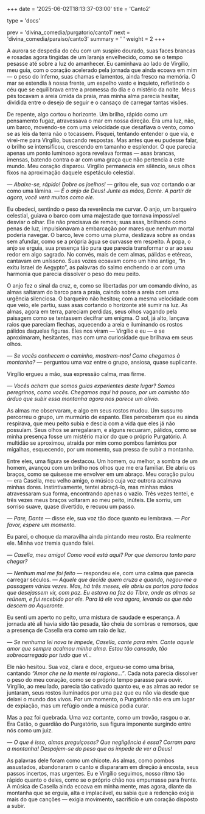 +++
date = '2025-06-02T18:13:37-03:00'
title = 'Canto2'

type = 'docs'

prev = 'divina_comedia/purgatorio/canto1'
next = 'divina_comedia/paraiso/canto3'
summary = ' '
weight = 2
+++

A aurora se despedia do céu com um suspiro dourado, suas faces brancas e rosadas agora tingidas de um laranja envelhecido, como se o tempo pesasse até sobre a luz do amanhecer. Eu caminhava ao lado de Virgílio, meu guia, com o coração acelerado pela jornada que ainda ecoava em mim — o peso do Inferno, suas chamas e lamentos, ainda fresco na memória. O mar se estendia à nossa frente, um espelho vasto e inquieto, refletindo o céu que se equilibrava entre a promessa do dia e o mistério da noite. Meus pés tocavam a areia úmida da praia, mas minha alma parecia hesitar, dividida entre o desejo de seguir e o cansaço de carregar tantas visões.

De repente, algo cortou o horizonte. Um brilho, rápido como um pensamento fugaz, atravessava o mar em nossa direção. Era uma luz, não, um barco, movendo-se com uma velocidade que desafiava o vento, como se as leis da terra não o tocassem. Pisquei, tentando entender o que via, e virei-me para Virgílio, buscando respostas. Mas antes que eu pudesse falar, o brilho se intensificou, crescendo em tamanho e esplendor. O que parecia apenas um ponto luminoso agora revelava formas — asas brancas, imensas, batendo contra o ar com uma graça que não pertencia a este mundo. Meu coração disparou. Virgílio permanecia em silêncio, seus olhos fixos na aproximação daquele espetáculo celestial.

_— Abaixe-se, rápido! Dobre os joelhos!_ — gritou ele, sua voz cortando o ar como uma lâmina. _— É o anjo de Deus! Junte as mãos, Dante. A partir de agora, você verá muitos como ele._

Eu obedeci, sentindo o peso da reverência me curvar. O anjo, um barqueiro celestial, guiava o barco com uma majestade que tornava impossível desviar o olhar. Ele não precisava de remos; suas asas, brilhando como penas de luz, impulsionavam a embarcação por mares que nenhum mortal poderia navegar. O barco, leve como uma pluma, deslizava sobre as ondas sem afundar, como se a própria água se curvasse em respeito. À popa, o anjo se erguia, sua presença tão pura que parecia transformar o ar ao seu redor em algo sagrado. No convés, mais de cem almas, pálidas e etéreas, cantavam em uníssono. Suas vozes ecoavam como um hino antigo, “In exitu Israel de Aegypto”, as palavras do salmo enchendo o ar com uma harmonia que parecia dissolver o peso do meu peito.

O anjo fez o sinal da cruz, e, como se libertadas por um comando divino, as almas saltaram do barco para a praia, caindo sobre a areia com uma urgência silenciosa. O barqueiro não hesitou; com a mesma velocidade com que veio, ele partiu, suas asas cortando o horizonte até sumir na luz. As almas, agora em terra, pareciam perdidas, seus olhos vagando pela paisagem como se tentassem decifrar um enigma. O sol, já alto, lançava raios que pareciam flechas, aquecendo a areia e iluminando os rostos pálidos daquelas figuras. Eles nos viram — Virgílio e eu — e se aproximaram, hesitantes, mas com uma curiosidade que brilhava em seus olhos.

_— Se vocês conhecem o caminho, mostrem-nos! Como chegamos à montanha?_ — perguntou uma voz entre o grupo, ansiosa, quase suplicante.

Virgílio ergueu a mão, sua expressão calma, mas firme.

_— Vocês acham que somos guias experientes deste lugar? Somos peregrinos, como vocês. Chegamos aqui há pouco, por um caminho tão árduo que subir essa montanha agora nos parece um alívio._

As almas me observaram, e algo em seus rostos mudou. Um sussurro percorreu o grupo, um murmúrio de espanto. Eles perceberam que eu ainda respirava, que meu peito subia e descia com a vida que eles já não possuíam. Seus olhos se arregalaram, e alguns recuaram, pálidos, como se minha presença fosse um mistério maior do que o próprio Purgatório. A multidão se aproximou, atraída por mim como pombos famintos por migalhas, esquecendo, por um momento, sua pressa de subir a montanha.

Entre eles, uma figura se destacou. Um homem, ou melhor, a sombra de um homem, avançou com um brilho nos olhos que me era familiar. Ele abriu os braços, como se quisesse me envolver em um abraço. Meu coração pulou — era Casella, meu velho amigo, o músico cuja voz outrora acalmava minhas dores. Instintivamente, tentei abraçá-lo, mas minhas mãos atravessaram sua forma, encontrando apenas o vazio. Três vezes tentei, e três vezes meus braços voltaram ao meu peito, inúteis. Ele sorriu, um sorriso suave, quase divertido, e recuou um passo.

_— Pare, Dante_ — disse ele, sua voz tão doce quanto eu lembrava. _— Por favor, espere um momento._

Eu parei, o choque da maravilha ainda pintando meu rosto. Era realmente ele. Minha voz tremia quando falei.

_— Casella, meu amigo! Como você está aqui? Por que demorou tanto para chegar?_

_— Nenhum mal me foi feito_ — respondeu ele, com uma calma que parecia carregar séculos. _— Aquele que decide quem cruza e quando, negou-me a passagem várias vezes. Mas, há três meses, ele abriu as portas para todos que desejassem vir, com paz. Eu estava na foz do Tibre, onde as almas se reúnem, e fui recebido por ele. Para lá ele voa agora, levando os que não descem ao Aqueronte._

Eu senti um aperto no peito, uma mistura de saudade e esperança. A jornada até ali havia sido tão pesada, tão cheia de sombras e remorsos, que a presença de Casella era como um raio de luz.

_— Se nenhuma lei nova te impede, Casella, cante para mim. Cante aquele amor que sempre acalmou minha alma. Estou tão cansado, tão sobrecarregado por tudo que vi..._

Ele não hesitou. Sua voz, clara e doce, ergueu-se como uma brisa, cantando _“Amor che ne la mente mi ragiona...”_. Cada nota parecia dissolver o peso do meu coração, como se o próprio tempo parasse para ouvir. Virgílio, ao meu lado, parecia tão cativado quanto eu, e as almas ao redor se juntaram, seus rostos iluminados por uma paz que eu não via desde que deixei o mundo dos vivos. Por um momento, o Purgatório não era um lugar de expiação, mas um refúgio onde a música podia curar.

Mas a paz foi quebrada. Uma voz cortante, como um trovão, rasgou o ar. Era Catão, o guardião do Purgatório, sua figura imponente surgindo entre nós como um juiz.

_— O que é isso, almas preguiçosas? Que negligência é essa? Corram para a montanha! Despojem-se do peso que os impede de ver a Deus!_

As palavras dele foram como um chicote. As almas, como pombos assustados, abandonaram o canto e dispararam em direção à encosta, seus passos incertos, mas urgentes. Eu e Virgílio seguimos, nosso ritmo tão rápido quanto o deles, como se o próprio chão nos empurrasse para frente. A música de Casella ainda ecoava em minha mente, mas agora, diante da montanha que se erguia, alta e implacável, eu sabia que a redenção exigia mais do que canções — exigia movimento, sacrifício e um coração disposto a subir.